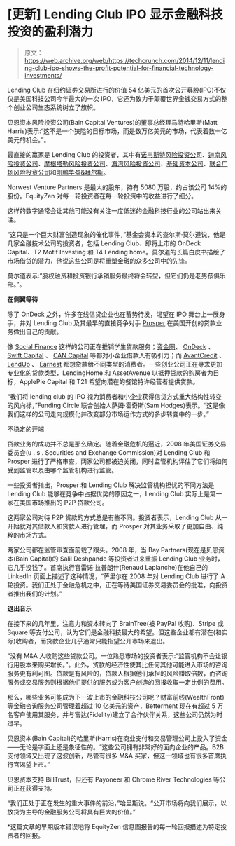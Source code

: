 # [更新] Lending Club IPO 显示金融科技投资的盈利潜力 

> 原文：<https://web.archive.org/web/https://techcrunch.com/2014/12/11/lending-club-ipo-shows-the-profit-potential-for-financial-technology-investments/>

Lending Club 在纽约证券交易所进行的价值 54 亿美元的首次公开募股(IPO)不仅仅是美国科技公司今年最大的一次 IPO，它还为致力于颠覆世界金钱交易方式的整个创业公司生态系统树立了旗帜。

贝恩资本风险投资公司(Bain Capital Ventures)的董事总经理马特哈里斯(Matt Harris)表示:“这不是一个狭隘的目标市场，而是数万亿美元的市场，代表着数十亿美元的机会。”。

最直接的赢家是 Lending Club 的投资者，其中有[诺韦斯特风险投资公司](https://web.archive.org/web/20230128112923/http://nvp.com/)、[迦南风险投资公司](https://web.archive.org/web/20230128112923/http://www.canaan.com/)、[摩根塔勒风险投资公司](https://web.archive.org/web/20230128112923/http://www.morgenthaler.com/)、[海湾风险投资公司](https://web.archive.org/web/20230128112923/http://www.baypartners.com/)、[基础资本公司](https://web.archive.org/web/20230128112923/http://www.foundationcapital.com/)、[联合广场风险投资公司](https://web.archive.org/web/20230128112923/http://www.usv.com/)和[凯鹏华盈&拜尔斯](https://web.archive.org/web/20230128112923/http://www.kpcb.com/)。

Norwest Venture Partners 是最大的股东，持有 5080 万股，约占该公司 14%的股份。EquityZen 对每一轮投资者在每一轮投资中的收益进行了细分。

这样的数字通常会让其他可能没有关注一度低迷的金融科技行业的公司站出来关注。

“这只是一个巨大财富创造现象的催化事件，”基金会资本的查尔斯·莫尔道说，他是几家金融技术公司的投资者，包括 Lending Club、即将上市的 OnDeck Capital、T2 Motif Investing 和 T4 Lending home。莫尔道的长篇白皮书描绘了市场借贷的潜力，他说这些公司是将重塑金融的众多公司中的先锋。

莫尔道表示:“股权融资和投资银行承销服务最终将会转型，但它们仍是老男孩俱乐部。”。

**在侧翼等待**

除了 OnDeck 之外，许多在线信贷企业也在蓄势待发，渴望在 IPO 舞台上一展身手，并对 Lending Club 及其最早的直接竞争对手 [Prosper](https://web.archive.org/web/20230128112923/https://www.prosper.com/) 在美国开创的贷款业务做出自己的贡献。

像 [Social Finance](https://web.archive.org/web/20230128112923/http://www.sofi.com/) 这样的公司正在推销学生贷款服务；[资金圈](https://web.archive.org/web/20230128112923/http://www.fundingcircle.com/)、 [OnDeck](https://web.archive.org/web/20230128112923/http://www.ondeck.com/) 、 [Swift Capital](https://web.archive.org/web/20230128112923/http://swiftcapital.com/) 、 [CAN Capital](https://web.archive.org/web/20230128112923/http://www.cancapital.com/) 等都对小企业借款人有吸引力；而 [AvantCredit](https://web.archive.org/web/20230128112923/http://www.avantcredit.com/) 、 [LendUp](https://web.archive.org/web/20230128112923/http://www.lendup.com/) 、 [Earnest](https://web.archive.org/web/20230128112923/http://www.meetearnest.com/) 都想贷款给不同类型的消费者。一些创业公司正在寻求更加专业化的贷款类型，LendingHome 和 AssetAvenue 以抵押贷款的购房者为目标，ApplePie Capital 和 T21 希望向潜在的餐馆特许经营者提供贷款。

“我们将 lending club 的 IPO 视为消费者和小企业获得信贷方式重大结构性转变的风向标，”Funding Circle 联合创始人萨姆·霍奇斯(Sam Hodges)表示。“这是像我们这样的公司走向规模化并改变部分市场运作方式的多步转变中的一步。”

不稳定的开端

贷款业务的成功并不总是那么确定。随着金融危机的逼近，2008 年美国证券交易委员会(u . s . Securities and Exchange Commission)对 Lending Club 和 Prosper 进行了严格审查，两家公司都被迫关闭，同时监管机构评估了它们将如何受到监管以及由哪个监管机构进行监管。

一些投资者指出，Prosper 和 Lending Club 解决监管机构担忧的不同方法是 Lending Club 能够在竞争中占据优势的原因之一，Lending Club 实际上是第一家在美国市场推出的 P2P 贷款公司。

这两家公司对待 P2P 贷款的方式总是有些不同。投资者表示，Lending Club 从一开始就对其借款人和贷款人进行管理，而 Prosper 对其业务采取了更加自由、纯粹的市场方式。

两家公司都在监管审查面前栽了跟头。2008 年，当 Bay Partners(现在是贝恩资本(Bain Capital)的 Salil Deshpande 等投资者进来重振 Lending Club 业务时，它几乎没钱了。首席执行官雷诺·拉普朗什(Renaud Laplanche)在他自己的 LinkedIn 页面上描述了这种情况，“萨里尔在 2008 年对 Lending Club 进行了 A 轮投资。我们正处于金融危机之中，正在等待美国证券交易委员会的批准，向投资者推出我们的计划。”

**退出音乐**

在接下来的几年里，注意力和资本转向了 BrainTree(被 PayPal 收购)、Stripe 或 Square 等支付公司，认为它们是金融科技最大的希望。但这些企业都有潜在(和实际)收购者，而贷款企业几乎通常只能指望公开市场来退出。

“没有 M&A 人收购这些贷款公司。一位熟悉市场的投资者表示:“监管机构不会让银行用股本来购买增长。”。此外，贷款的经济性使其比任何其他可能进入市场的咨询服务更有利可图。贷款是有风险的，贷款人根据他们承担的风险赚取倍数，而咨询服务或交易服务则根据他们提供的服务或为客户创造的回报收取一定比例的费用。

那么，哪些业务可能成为下一波上市的金融科技公司呢？财富前线(WealthFront)等金融咨询服务公司管理着超过 10 亿美元的资产，Betterment 现在有超过 5 万名客户使用其服务，并与富达(Fidelity)建立了合作伙伴关系，这些公司仍然为时过早。

贝恩资本(Bain Capital)的哈里斯(Harris)在商业支付和交易管理公司上投入了资金——无论是字面上还是象征性的。“这些公司拥有非常好的面向企业的产品。B2B 支付领域又出现了这波创新，尽管有很多 M&A 买家，但这一领域也有很多首席执行官渴望上市。”

贝恩资本支持 BillTrust，但还有 Payoneer 和 Chrome River Technologies 等公司正在获得支持。

“我们正处于正在发生的重大事件的前沿，”哈里斯说。“公开市场将向我们展示，以放贷为主导的金融服务公司将具有巨大的价值。”

*这篇文章的早期版本错误地将 EquityZen 信息图报告的每一轮回报描述为特定投资者的回报。